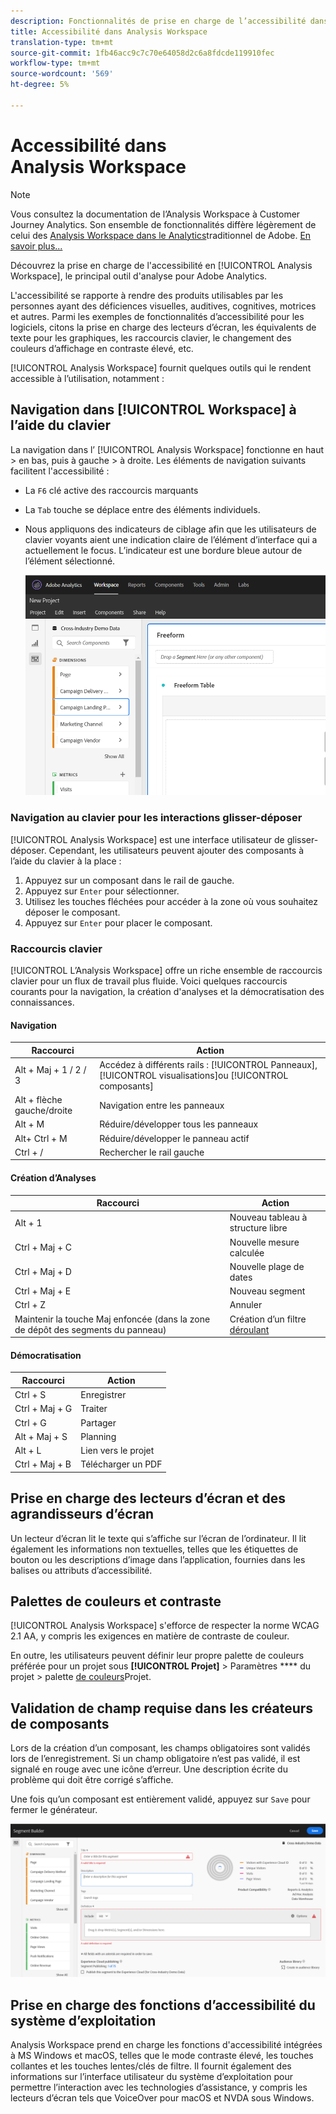 ```yaml
---
description: Fonctionnalités de prise en charge de l’accessibilité dans l’Analysis Workspace
title: Accessibilité dans Analysis Workspace
translation-type: tm+mt
source-git-commit: 1fb46acc9c7c70e64058d2c6a8fdcde119910fec
workflow-type: tm+mt
source-wordcount: '569'
ht-degree: 5%

---
```



# Accessibilité dans Analysis Workspace

>[!NOTE]
>
>Vous consultez la documentation de l’Analysis Workspace à Customer Journey Analytics. Son ensemble de fonctionnalités diffère légèrement de celui des [Analysis Workspace dans le Analytics](https://docs.adobe.com/content/help/fr-FR/analytics/analyze/analysis-workspace/home.html)traditionnel de Adobe. [En savoir plus...](/help/getting-started/cja-aa.md)

Découvrez la prise en charge de l&#39;accessibilité en [!UICONTROL Analysis Workspace], le principal outil d&#39;analyse pour Adobe Analytics.

L&#39;accessibilité se rapporte à rendre des produits utilisables par les personnes ayant des déficiences visuelles, auditives, cognitives, motrices et autres. Parmi les exemples de fonctionnalités d’accessibilité pour les logiciels, citons la prise en charge des lecteurs d’écran, les équivalents de texte pour les graphiques, les raccourcis clavier, le changement des couleurs d’affichage en contraste élevé, etc.

[!UICONTROL Analysis Workspace] fournit quelques outils qui le rendent accessible à l’utilisation, notamment :

## Navigation dans [!UICONTROL Workspace] à l’aide du clavier

La navigation dans l’ [!UICONTROL Analysis Workspace] fonctionne en haut > en bas, puis à gauche > à droite. Les éléments de navigation suivants facilitent l&#39;accessibilité :

* La `F6` clé active des raccourcis marquants
* La `Tab` touche se déplace entre des éléments individuels.
* Nous appliquons des indicateurs de ciblage afin que les utilisateurs de clavier voyants aient une indication claire de l’élément d’interface qui a actuellement le focus. L’indicateur est une bordure bleue autour de l’élément sélectionné.

   ![Indicateur de focus](assets/focus-indicator.png)

### Navigation au clavier pour les interactions glisser-déposer

[!UICONTROL Analysis Workspace] est une interface utilisateur de glisser-déposer. Cependant, les utilisateurs peuvent ajouter des composants à l’aide du clavier à la place :

1. Appuyez sur un composant dans le rail de gauche.
1. Appuyez sur `Enter` pour sélectionner.
1. Utilisez les touches fléchées pour accéder à la zone où vous souhaitez déposer le composant.
1. Appuyez sur `Enter` pour placer le composant.

### Raccourcis clavier

[!UICONTROL L’Analysis Workspace] offre un riche ensemble de raccourcis [](/help/analysis-workspace/build-workspace-project/fa-shortcut-keys.md) clavier pour un flux de travail plus fluide. Voici quelques raccourcis courants pour la navigation, la création d&#39;analyses et la démocratisation des connaissances.

#### Navigation

| Raccourci | Action |
|---|---|
| Alt + Maj + 1 / 2 / 3 | Accédez à différents rails : [!UICONTROL Panneaux], [!UICONTROL visualisations]ou [!UICONTROL composants] |
| Alt + flèche gauche/droite | Navigation entre les panneaux |
| Alt + M | Réduire/développer tous les panneaux |
| Alt+ Ctrl + M | Réduire/développer le panneau actif |
| Ctrl + / | Rechercher le rail gauche |

#### Création d’Analyses

| Raccourci | Action |
|---|---|
| Alt + 1 | Nouveau tableau à structure libre |
| Ctrl + Maj + C | Nouvelle mesure calculée |
| Ctrl + Maj + D | Nouvelle plage de dates |
| Ctrl + Maj + E | Nouveau segment |
| Ctrl + Z | Annuler |
| Maintenir la touche Maj enfoncée (dans la zone de dépôt des segments du panneau) | Création d’un filtre [déroulant](https://docs.adobe.com/content/help/en/analytics-learn/tutorials/analysis-workspace/using-panels/using-drop-down-filters.html) |

#### Démocratisation

| Raccourci | Action |
|---|---|
| Ctrl + S | Enregistrer |
| Ctrl + Maj + G | Traiter |
| Ctrl + G | Partager |
| Alt + Maj + S | Planning |
| Alt + L | Lien vers le projet |
| Ctrl + Maj + B | Télécharger un PDF |

## Prise en charge des lecteurs d’écran et des agrandisseurs d’écran

Un lecteur d’écran lit le texte qui s’affiche sur l’écran de l’ordinateur. Il lit également les informations non textuelles, telles que les étiquettes de bouton ou les descriptions d’image dans l’application, fournies dans les balises ou attributs d’accessibilité.

## Palettes de couleurs et contraste

[!UICONTROL Analysis Workspace] s&#39;efforce de respecter la norme WCAG 2.1 AA, y compris les exigences en matière de contraste de couleur.

En outre, les utilisateurs peuvent définir leur propre palette de couleurs préférée pour un projet sous **[!UICONTROL Projet]** > Paramètres **** du projet > palette [de couleurs](/help/analysis-workspace/build-workspace-project/color-palettes.md)Projet.

## Validation de champ requise dans les créateurs de composants

Lors de la création d’un composant, les champs obligatoires sont validés lors de l’enregistrement. Si un champ obligatoire n’est pas validé, il est signalé en rouge avec une icône d’erreur. Une description écrite du problème qui doit être corrigé s’affiche.

Une fois qu’un composant est entièrement validé, appuyez sur `Save` pour fermer le générateur.

![Validation d’erreur](assets/error-validation.png)

## Prise en charge des fonctions d’accessibilité du système d’exploitation

Analysis Workspace prend en charge les fonctions d&#39;accessibilité intégrées à MS Windows et macOS, telles que le mode contraste élevé, les touches collantes et les touches lentes/clés de filtre. Il fournit également des informations sur l’interface utilisateur du système d’exploitation pour permettre l’interaction avec les technologies d’assistance, y compris les lecteurs d’écran tels que VoiceOver pour macOS et NVDA sous Windows.